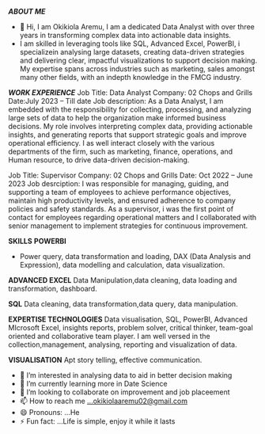 _**ABOUT ME**_
- 👋 Hi, I am Okikiola Aremu, I am a dedicated Data Analyst with over three years in transforming complex data into actionable data insights.
- I am skilled in leveraging tools like SQL, Advanced Excel, PowerBI, i specializein analysing large datasets, creating data-driven strategies and delivering clear, impactful visualizations to support decision making. My expertise spans across industries such as marketing, sales amongst many other fields, with an indepth knowledge in the FMCG industry.

**_WORK EXPERIENCE_**
Job Title: Data Analyst
Company: 02 Chops and Grills
Date:July 2023 – Till date
Job description: As a Data Analyst, I am embedded with the responsibility for collecting, processing, and analyzing large sets of data to help the organization make informed business decisions. My role involves interpreting complex data, providing actionable insights, and generating reports that support strategic goals and improve operational efficiency. I as well interact closely with the various departments of the firm, such as marketing, finance, operations, and Human resource, to drive data-driven decision-making.

Job Title: Supervisor
Company: 02 Chops and Grills
Date: Oct 2022 – June 2023
Job desrciption: I was responsible for managing, guiding, and supporting a team of employees to achieve performance objectives, maintain high productivity levels, and ensured adherence to company policies and safety standards. As a supervisor, i was the first point of contact for employees regarding operational matters and I collaborated with senior management to implement strategies for continuous improvement.

**SKILLS**
**POWERBI**
- Power query, data transformation and loading, DAX (Data Analysis and Expression), data modelling and calculation, data visualization.

**ADVANCED EXCEL**
Data Manipulation,data cleaning, data loading and transformation, dashboard.

**SQL**
Data cleaning, data transformation,data query, data manipulation.

**EXPERTISE TECHNOLOGIES**
Data visualisation, SQL, PowerBI, Advanced MIcrosoft Excel, insights reports, problem solver, critical thinker, team-goal oriented and collaborative team player.
I am well versed in the collection,management, analysing, reporting and visualization of data.

**VISUALISATION**
Apt story telling, effective communication.
- 👀 I’m interested in analysing data to aid in better decision making
- 🌱 I’m currently learning more in Date Science
- 💞️ I’m looking to collaborate on improvement and job placeement
- 📫 How to reach me ...okikiolaaremu02@gmail.com
- 😄 Pronouns: ...He
- ⚡ Fun fact: ...Life is simple, enjoy it while it lasts 

<!---
Okikiolaaremu/Okikiolaaremu is a ✨ special ✨ repository because its `README.md` (this file) appears on your GitHub profile.
You can click the Preview link to take a look at your changes.
--->
